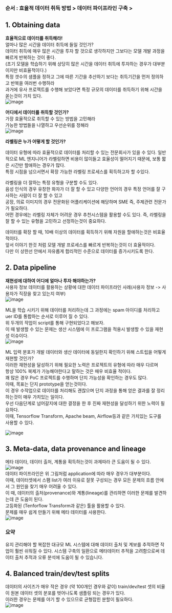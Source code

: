 ### 순서 : 효율적 데이터 취득 방법 > 데이터 파이프라인 구축 > 

## 1. Obtaining data
**효율적으로 데이터를 취득해라!**  
얼마나 많은 시간을 데이터 취득에 들일 것인가?  
데이터 취득에 매우 많은 시간을 투자 할 것으로 생각하지만 그보다는 모델 개발 과정을 빠르게 반복하는 것이 좋다.  
(초기 모델을 학습하기 위해 상당히 많은 시간을 데이터 취득에 투자하는 경우가 대부분이지만 비효율적이다.)  
특정 갯수의 샘플을 정하고 그에 따른 기간을 추산하기 보다는 취득기간을 먼저 정의하고 반복을 여러번 수행하라  
과거에 유사 프로젝트를 수행해 보았다면 특정 규모의 데이터를 취득하기 위해 시간을 쏟는것이 가치 있다.  
![image](https://user-images.githubusercontent.com/40943064/147309157-ba40cafe-ae81-44ce-9c32-602e2f82e01b.png)  

**어디에서 데이터를 취득할 것인가?**  
가장 효율적으로 취득할 수 있는 방법을 고민해라  
가능한 방법들을 나열하고 우선순위를 정해라  
![image](https://user-images.githubusercontent.com/40943064/147316061-0ada305e-60ad-4f6c-bede-ce6018067290.png)  

**라벨링은 누가 어떻게 할 것인가?**

데이터 유형에 따라 효율적으로 데이터를 처리할 수 있는 전문회사가 있을 수 있다. 
일반적으로 ML 엔지니어가 라벨링하면 비용이 많이들고 효율성이 떨어지기 때문에, 보통 짧은 시간만 할애하는 경우가 많다.  
특정 시점을 넘으서면서 확장 가능한 라벨링 프로세스를 획득하고자 할 수있다.  
  
라벨링을 더 잘하는 특정 유형을 구분할  수도 있다.  
음성 인식의 경우 유창한 화자가 더 잘 할 수 있고 다양한 언어의 경우 특정 언어를 잘 구사하는 사람이 더 잘 할 수 있고  
공장, 의료 이미지의 경우 전문화된 어플리케이션에 해당하며 SME 즉, 주제관련 전문가가 필요하다.  
어떤 경우에는 라벨링 자체가 어려운 경우 추천시스템을 활용할 수도 있다. 
즉, 라벨링을 잘 할 수 있는 유형을 고민하고 선정하는것이 중요하다.  

데이터를 확장 할 때, 10배 이상의 데이터를 획득하기 위해 자원을 할애하는것은 비효율 적이다.  
앞서 이야기 한것 처럼 모델 개발 프로세스를 빠르게 반복하는것이 더 효율적이다.  
다만 이 상한선 안에서 자유롭게 합리적인 수준으로 데이터를 증가시키도록 한다.  

## 2. Data pipeline
**재현성에 대하여 어디에 얼마나 투자 해야하는가?**  
사용자 정보 데이터를 활용하는 상황에 대한 데이터 파이프라인 사례(사용자 정보 -> 사용자가 직장을 찾고 있는지 여부)  
![image](https://user-images.githubusercontent.com/40943064/147318617-ad7dc20b-f0f4-4e5b-b47a-27fc3f73844c.png)  

ML을 학습 시키기 위해 데이터를 처리하는데 그 과정에는  spam 아이디를 처리하고 uer ID를 통합하는 순서로 이루어 질 수 있다.  
위 두개의 작업이 script를 통해 구현되었다고 해보자.  
이 때 발생할 수 있는 문제는 생산 시스템에 이 프로그램을 적용시 발생할 수 있을 재현성 이슈이다.  
![image](https://user-images.githubusercontent.com/40943064/147319408-a1b85d09-c17b-4423-9783-3ba62c3edac8.png)

ML 입력 분포가 개발 데이터와 생산 데이터에 동일한지 확인하기 위해 스트립을 어떻게 재현할 것인가?  
이러한 재현성을 달성하기 위해 필요한 노력은 프로젝트의 유형에 따라 매우 다르며  
항상 100% 복제가 가능해야한다고 말하는 것은 매우 비효율 적이다.  
꽤 많은 경우 PoC 프로젝트를 수행하며 단지 가능성을 확인하는 경우도 많다.  
이때, 목표는 단지 prototype을 얻는것이다.  
이 경우 수작업으로 데이터를 처리해도 괜찮으며 단지 과정을 통해 얻은 결과를 잘 정리하는것이 매우 가치있는 일이다.  
우선 다음단계로 넘어갈지에 대한 결정을 한 후 진짜 재현성을 달성하기 위한 노력이 필요하다.  
이때, Tensorflow Transform, Apache beam, Airflow등과 같은 가치있는 도구를 사용할 수 있다.  

![image](https://user-images.githubusercontent.com/40943064/147319421-69614dbb-cc11-4904-a281-d2798dddfde3.png)  

## 3. Meta-data, data provenance and lineage
메타 데이타, 데이터 출처, 계통을 획득하는것이 과제따라 큰 도움이 될 수 있다.  
![image](https://user-images.githubusercontent.com/40943064/147322972-98fb4500-a47e-47ee-8f1b-b90d10ecb27c.png)  
데이터 파이프라인은 위 그림처럼 application에 따라 매우 경우가 대부분이다.  
이때, 데이터셋에서 스팸 list가 여러 이유로 잘못 구성되는 경우 모든 문제의 흐름 안에서 그 원인을 찾기 매우 어려울 수 있다.  
이 때, 데이터의 출처(provenance)와 계통(lineage)를 관리하면 이러한 문제를 발견하는데 큰 도움이 된다.  
고등화된 (Tenforflow Transform과 같은) 툴을 활용할 수 있다.  
문제를 매우 쉽게 만들기 위해 메타 데이터를 사용한다.  
![image](https://user-images.githubusercontent.com/40943064/147323204-4f994711-aa17-45c9-83ed-1e12e9eeac01.png)

### 요약 
유지 관리해야 할 복잡한 대규모 ML 시스템에 대해 데이터 출처 및 계보를 추적하면 작업이 훨씬 쉬워질 수 있다. 
시스템 구축의 일환으로 메타데이터 추적을 고려함으로써 데이터 출처 추적과 오류 분석에 도움이 될 수 있습니다.  

## 4. Balanced train/dev/test splits
데이터의 사이즈가 매우 작은 경우 (약 100개인 경우와 같이)
train/dev/test 셋의 비율이 원본 데이터 셋의 분포를 벗어나도록 샘플링 되는 경우가 있다.  
이러한 경우는 문제를 야기 할 수 있으므로 균형잡힌 분할이 필요하다.  
![image](https://user-images.githubusercontent.com/40943064/147323762-1af40268-8e46-4edd-97e2-eabbe589d91f.png)
